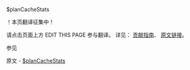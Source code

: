  $planCacheStats

 ！本页翻译征集中！

请点击页面上方 EDIT THIS PAGE 参与翻译。
详见：
[贡献指南]( https://github.com/whaleal/MongoDB-Manual-zh/blob/master/CONTRIBUTING.md )、
[原文链接](  https://docs.mongodb.com/manual/reference/operator/aggregation/planCacheStats/  )。

 参见

原文 - [$planCacheStats]( https://docs.mongodb.com/manual/reference/operator/aggregation/planCacheStats/ )


